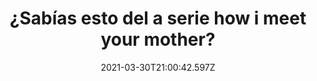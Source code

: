 ---
title: ¿Sabías esto del a serie how i meet your mother?
date: 2021-03-30T21:00:42.597Z
featuredimage: /assets/h.png
categoria: Television
tags:
  - "#serie"
  - "#himym"
  - "#Curioso"
short-description: Sabias esto de la seire de how i meet your mother, 10 datos que no sabias
mk1: >+
  ### 1.

  #### ¿Su vida?

  ![cart](/assets/cart.jpg "cart")



  Lo chistoso del dia  <br/>
  How i met your mother está basado en la vida de los creadores Carter bays  y Craig Thomas 

  ### 2.

  #### Lo que la esposa mande 

  ![alyson](/assets/alyson.jpg "ayson")

  Un buen papel  <br/>
  De hecho la esposa de Chris Thomas pidió e insistió que su personaje fuera interpretado por Allyson hannigan
mk2: >+
  ### 3.

  #### Un matrimonio que queda en el show 

  ![anillo](/assets/anillo.jpg "anillo")

  ¿Lo sabías? <br/>
  Recuerdan el episodio donde ted y robin terminan pues durante el episodio estaba en un restaurante y un anillo aparece en el fondo de la copa de robbins por lo que pensó que era para ella sin embargo pertenecía a un hombre de la mesa de al lado timothy ruso quien es súper fan de la serie y su hermano muy amigo de uno de los guionistas tim habló con los productores para proponerle matrimonio a su novia dentro del show los productores lo permitieron jan a su pareja era la única que no sabía absolutamente nada y bueno lo demás es historia el momento de su compromiso estará para siempre en esta serie

  ### 4.

  #### Un bonito recuerdo 

  ![cuerno](/assets/cuerno.jpg "cuerno")

  Se llevan todo el set  <br/>
  Después que la serie terminó Josh radnor se quedó con el cuerno francés azul Neil Patrick con el playbook y el bote mclaren las tres sombrillas amarillas ahora pertenecen a la directora pamela fraiman y a los creadores Craig Thomas y Carter bays
mk3: >+
  ### 5.

  #### No nos sorprende 

  ![neil](/assets/neil.jpg "neil")

  Mago <br/>
  En la vida real Neil Patrick Harris es un mago profesional al igual que su personaje Barney stinson en la serie

  ### 6.

  #### En toda la serie 

  ![barry](/assets/barney.jpg "barry")

  ¿Las contaste? <br/>
  Durante toda la serie Barney stinson aparece solo 12 veces sin trajes
mk4: >+
  ### 7.

  #### ¿Qué hubieras hecho?

  ![creadores](/assets/cart.jpg "credores")

  Lo bueno es que se alargó <br/>
  Los creadores de la serie declararon que si how i  met your mother' hubiera terminado en la primera temporada la madre hubiera sido victoria a usted nos habría gustado



  ### 8.

  #### Wi

  ![jasom](/assets/jason.jpg "jason")

  Y no se lo daba  <br/>
  Debido a que jason sigue aprecia  mucho su compañera de reparto y esposa en la serie alyson hannigan se negaba a menudo a darle un beso francés durante sus escenas juntos


mk5: >+
  ### 9.

  #### Así quedo por comer hot dogs 

  ![emba](/assets/emba.jpg "emba")

  No querian  <br/>
  Alyson hannigan estaba embarazada durante la cuarta temporada pero los productores no querían que su personaje lo estuviera en ese momento por lo tanto en la mayoría de los episodios utilizan trucos como ropa holgada y bolsas gigantes sin embargo en un episodio mostraron su pancita justificando que era causada por haber ganado un concurso donde comió hot dogs

  ### 10.

  #### Una buena combinación 

  ![audencia](/assets/aud.jpg "audencia ")

  Resultados rápidos  <br/>
  Debido al ritmo tan rápido que llevaba la serie era filmada sin público cuando tenían listos los capítulos los mostraron a un público y las reacciones quedaban registradas y las añadían a los capítulos
---